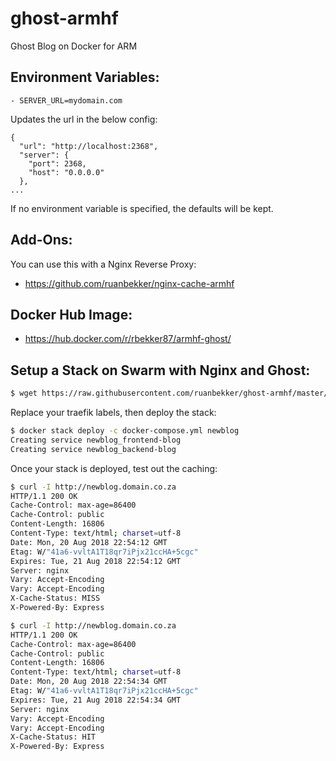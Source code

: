 # ghost-armhf
Ghost Blog on Docker for ARM

## Environment Variables:

```
- SERVER_URL=mydomain.com
```

Updates the url in the below config:

```
{
  "url": "http://localhost:2368",
  "server": {
    "port": 2368,
    "host": "0.0.0.0"
  },
...
```

If no environment variable is specified, the defaults will be kept.

## Add-Ons:

You can use this with a Nginx Reverse Proxy:
- https://github.com/ruanbekker/nginx-cache-armhf

## Docker Hub Image:

- https://hub.docker.com/r/rbekker87/armhf-ghost/

## Setup a Stack on Swarm with Nginx and Ghost:

```bash
$ wget https://raw.githubusercontent.com/ruanbekker/ghost-armhf/master/docker-compose.yml
```

Replace your traefik labels, then deploy the stack:

```bash
$ docker stack deploy -c docker-compose.yml newblog 
Creating service newblog_frontend-blog
Creating service newblog_backend-blog
```

Once your stack is deployed, test out the caching:

```bash
$ curl -I http://newblog.domain.co.za
HTTP/1.1 200 OK
Cache-Control: max-age=86400
Cache-Control: public
Content-Length: 16806
Content-Type: text/html; charset=utf-8
Date: Mon, 20 Aug 2018 22:54:12 GMT
Etag: W/"41a6-vvltA1T18qr7iPjx21ccHA+5cgc"
Expires: Tue, 21 Aug 2018 22:54:12 GMT
Server: nginx
Vary: Accept-Encoding
Vary: Accept-Encoding
X-Cache-Status: MISS
X-Powered-By: Express

$ curl -I http://newblog.domain.co.za
HTTP/1.1 200 OK
Cache-Control: max-age=86400
Cache-Control: public
Content-Length: 16806
Content-Type: text/html; charset=utf-8
Date: Mon, 20 Aug 2018 22:54:34 GMT
Etag: W/"41a6-vvltA1T18qr7iPjx21ccHA+5cgc"
Expires: Tue, 21 Aug 2018 22:54:34 GMT
Server: nginx
Vary: Accept-Encoding
Vary: Accept-Encoding
X-Cache-Status: HIT
X-Powered-By: Express
```
